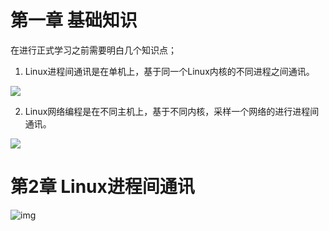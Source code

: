 # 第一章 基础知识

在进行正式学习之前需要明白几个知识点；

1. Linux进程间通讯是在单机上，基于同一个Linux内核的不同进程之间通讯。

![](E:\Hardware\Linux进程间通讯\InterprocessCommunication\StudyNoteImg\Linux进程间通讯.png)

2. Linux网络编程是在不同主机上，基于不同内核，采样一个网络的进行进程间通讯。

![](E:\Hardware\Linux进程间通讯\InterprocessCommunication\StudyNoteImg\Linux网络编程.png)



# 第2章 Linux进程间通讯



![img](E:\Hardware\Linux进程间通讯\InterprocessCommunication\StudyNoteImg\v2-93c7015c4ca8888277406aa248d4a3d9_1440w.webp)
